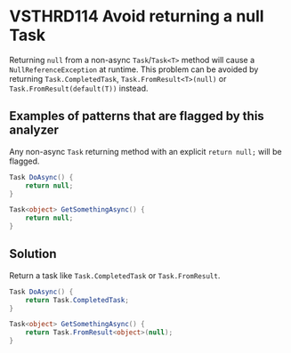 # VSTHRD114 Avoid returning a null Task

Returning `null` from a non-async `Task`/`Task<T>` method will cause a `NullReferenceException` at runtime. This problem can be avoided by returning `Task.CompletedTask`, `Task.FromResult<T>(null)` or `Task.FromResult(default(T))` instead.

## Examples of patterns that are flagged by this analyzer

Any non-async `Task` returning method with an explicit `return null;` will be flagged.

```csharp
Task DoAsync() {
    return null;
}

Task<object> GetSomethingAsync() {
    return null;
}
```

## Solution

Return a task like `Task.CompletedTask` or `Task.FromResult`.

```csharp
Task DoAsync() {
    return Task.CompletedTask;
}

Task<object> GetSomethingAsync() {
    return Task.FromResult<object>(null);
}
```

